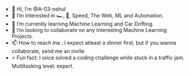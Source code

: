 - 👋 Hi, I’m @A-03-nshul
- 👀 I’m interested in 🏎️, 🛫, Speed, The Web, ML and Automation.
- 🌱 I’m currently learning Machine Learning and Car Drifting.
- 💞️ I’m looking to collaborate on any Interesting Machine Learning Projects.
- 📫 How to reach me : I expect atleast a dinner first, but if you wanna collaborate, send me an invite.
- ⚡ Fun fact: I once solved a coding challenge while stuck in a traffic jam. Multitasking level: expert.

<!---
A-03-nshul/A-03-nshul is a ✨ special ✨ repository because its `README.md` (this file) appears on your GitHub profile.
You can click the Preview link to take a look at your changes.
--->
